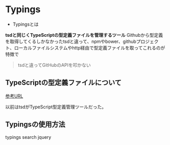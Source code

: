 # Typings

- Typingsとは

**tsdと同じくTypeScriptの型定義ファイルを管理するツール**
Githubから型定義を取得してくるしかなかったtsdと違って、npmやbower、githubプロジェクト、ローカルファイルシステムやhttp経由で型定義ファイルを取ってこれるのが特徴で
>tsdと違ってGitHubのAPIを叩かない
>
## TypeScriptの型定義ファイルについて

[参考URL](https://qiita.com/literalice/items/d83249a5646abcb0bec6#:~:text=Typings%E3%81%A8%E3%81%AF,%E3%82%8C%E3%82%8B%E3%81%AE%E3%81%8C%E7%89%B9%E9%95%B7%E3%81%A7%E3%81%99%E3%80%82)

以前はtsdがTypeScript型定義管理ツールだった。

## Typingsの使用方法

typings search jquery
